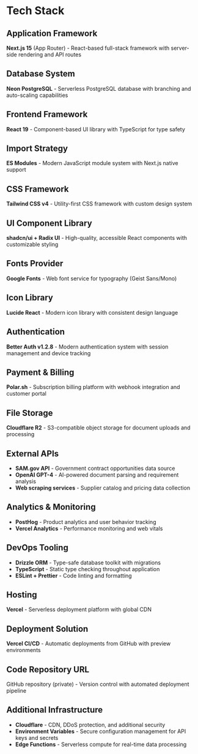 # Tech Stack

## Application Framework
**Next.js 15** (App Router) - React-based full-stack framework with server-side rendering and API routes

## Database System
**Neon PostgreSQL** - Serverless PostgreSQL database with branching and auto-scaling capabilities

## Frontend Framework
**React 19** - Component-based UI library with TypeScript for type safety

## Import Strategy
**ES Modules** - Modern JavaScript module system with Next.js native support

## CSS Framework
**Tailwind CSS v4** - Utility-first CSS framework with custom design system

## UI Component Library
**shadcn/ui + Radix UI** - High-quality, accessible React components with customizable styling

## Fonts Provider
**Google Fonts** - Web font service for typography (Geist Sans/Mono)

## Icon Library
**Lucide React** - Modern icon library with consistent design language

## Authentication
**Better Auth v1.2.8** - Modern authentication system with session management and device tracking

## Payment & Billing
**Polar.sh** - Subscription billing platform with webhook integration and customer portal

## File Storage
**Cloudflare R2** - S3-compatible object storage for document uploads and processing

## External APIs
- **SAM.gov API** - Government contract opportunities data source
- **OpenAI GPT-4** - AI-powered document parsing and requirement analysis
- **Web scraping services** - Supplier catalog and pricing data collection

## Analytics & Monitoring
- **PostHog** - Product analytics and user behavior tracking
- **Vercel Analytics** - Performance monitoring and web vitals

## DevOps Tooling
- **Drizzle ORM** - Type-safe database toolkit with migrations
- **TypeScript** - Static type checking throughout application
- **ESLint + Prettier** - Code linting and formatting

## Hosting
**Vercel** - Serverless deployment platform with global CDN

## Deployment Solution
**Vercel CI/CD** - Automatic deployments from GitHub with preview environments

## Code Repository URL
GitHub repository (private) - Version control with automated deployment pipeline

## Additional Infrastructure
- **Cloudflare** - CDN, DDoS protection, and additional security
- **Environment Variables** - Secure configuration management for API keys and secrets
- **Edge Functions** - Serverless compute for real-time data processing